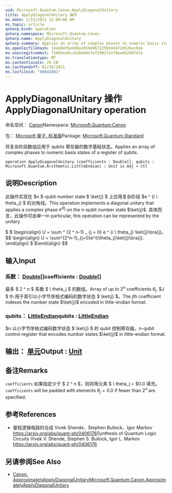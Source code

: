 ```yaml
---
uid: Microsoft.Quantum.Canon.ApplyDiagonalUnitary
title: ApplyDiagonalUnitary 操作
ms.date: 1/23/2021 12:00:00 AM
ms.topic: article
qsharp.kind: operation
qsharp.namespace: Microsoft.Quantum.Canon
qsharp.name: ApplyDiagonalUnitary
qsharp.summary: Applies an array of complex phases to numeric basis states of a register of qubits.
ms.openlocfilehash: 14ab8d7beddda26594967225934d472d52bac9eb
ms.sourcegitcommit: 71605ea9cc630e84e7ef29027e1f0ea06299747e
ms.translationtype: MT
ms.contentlocale: zh-CN
ms.lasthandoff: 01/26/2021
ms.locfileid: "98841891"
---
```

# <a name="applydiagonalunitary-operation"></a><span data-ttu-id="c4989-102">ApplyDiagonalUnitary 操作</span><span class="sxs-lookup"><span data-stu-id="c4989-102">ApplyDiagonalUnitary operation</span></span>

<span data-ttu-id="c4989-103">命名空间： [Canon](xref:Microsoft.Quantum.Canon)</span><span class="sxs-lookup"><span data-stu-id="c4989-103">Namespace: [Microsoft.Quantum.Canon](xref:Microsoft.Quantum.Canon)</span></span>

<span data-ttu-id="c4989-104">包： [Microsoft 量子. 标准版](https://nuget.org/packages/Microsoft.Quantum.Standard)</span><span class="sxs-lookup"><span data-stu-id="c4989-104">Package: [Microsoft.Quantum.Standard](https://nuget.org/packages/Microsoft.Quantum.Standard)</span></span>


<span data-ttu-id="c4989-105">将复杂阶段数组应用于 qubits 寄存器的数字基础状态。</span><span class="sxs-lookup"><span data-stu-id="c4989-105">Applies an array of complex phases to numeric basis states of a register of qubits.</span></span>

```qsharp
operation ApplyDiagonalUnitary (coefficients : Double[], qubits : Microsoft.Quantum.Arithmetic.LittleEndian) : Unit is Adj + Ctl
```


## <a name="description"></a><span data-ttu-id="c4989-106">说明</span><span class="sxs-lookup"><span data-stu-id="c4989-106">Description</span></span>

<span data-ttu-id="c4989-107">此操作实现在 $n $-qubit number state $ \ket{j} $ 上应用复杂阶段 $e ^ {i \ theta_j} $ 的对角线。</span><span class="sxs-lookup"><span data-stu-id="c4989-107">This operation implements a diagonal unitary that applies a complex phase $e^{i \theta_j}$ on the $n$-qubit number state $\ket{j}$.</span></span>
<span data-ttu-id="c4989-108">具体而言，此操作可由单一</span><span class="sxs-lookup"><span data-stu-id="c4989-108">In particular, this operation can be represented by the unitary</span></span>

<span data-ttu-id="c4989-109">$ $ \begin{align} U = \sum ^ {2 ^ n-1} _ {j = 0} e ^ {i \ theta_j} \ket{j}\bra{j}。</span><span class="sxs-lookup"><span data-stu-id="c4989-109">$$ \begin{align} U = \sum^{2^n-1}_{j=0}e^{i\theta_j}\ket{j}\bra{j}.</span></span>
<span data-ttu-id="c4989-110">\end{align} $ $</span><span class="sxs-lookup"><span data-stu-id="c4989-110">\end{align} $$</span></span>

## <a name="input"></a><span data-ttu-id="c4989-111">输入</span><span class="sxs-lookup"><span data-stu-id="c4989-111">Input</span></span>

### <a name="coefficients--double"></a><span data-ttu-id="c4989-112">系数： [Double](xref:microsoft.quantum.lang-ref.double)[]</span><span class="sxs-lookup"><span data-stu-id="c4989-112">coefficients : [Double](xref:microsoft.quantum.lang-ref.double)[]</span></span>

<span data-ttu-id="c4989-113">最多 $ 2 ^ n $ 系数 $ \ theta_j $ 的数组。</span><span class="sxs-lookup"><span data-stu-id="c4989-113">Array of up to $2^n$ coefficients $\theta_j$.</span></span> <span data-ttu-id="c4989-114">$J $ th 用于索引以小字节序格式编码的数字状态 $ \ket{j} $。</span><span class="sxs-lookup"><span data-stu-id="c4989-114">The $j$th coefficient indexes the number state $\ket{j}$ encoded in little-endian format.</span></span>


### <a name="qubits--littleendian"></a><span data-ttu-id="c4989-115">qubits： [LittleEndian](xref:Microsoft.Quantum.Arithmetic.LittleEndian)</span><span class="sxs-lookup"><span data-stu-id="c4989-115">qubits : [LittleEndian](xref:Microsoft.Quantum.Arithmetic.LittleEndian)</span></span>

<span data-ttu-id="c4989-116">$n 以小字节序格式编码数字状态 $ \ket{j} $ 的 qubit 控制寄存器。</span><span class="sxs-lookup"><span data-stu-id="c4989-116">$n$-qubit control register that encodes number states $\ket{j}$ in little-endian format.</span></span>



## <a name="output--unit"></a><span data-ttu-id="c4989-117">输出： [单元](xref:microsoft.quantum.lang-ref.unit)</span><span class="sxs-lookup"><span data-stu-id="c4989-117">Output : [Unit](xref:microsoft.quantum.lang-ref.unit)</span></span>



## <a name="remarks"></a><span data-ttu-id="c4989-118">备注</span><span class="sxs-lookup"><span data-stu-id="c4989-118">Remarks</span></span>

<span data-ttu-id="c4989-119">`coefficients` 如果指定少于 $ 2 ^ n $，则将用元素 $ \ theta_j = $0.0 填充。</span><span class="sxs-lookup"><span data-stu-id="c4989-119">`coefficients` will be padded with elements $\theta_j = 0.0$ if fewer than $2^n$ are specified.</span></span>

## <a name="references"></a><span data-ttu-id="c4989-120">参考</span><span class="sxs-lookup"><span data-stu-id="c4989-120">References</span></span>

- <span data-ttu-id="c4989-121">量程逻辑电路的合成 Vivek Shende、Stephen Bullock、Igor Markov https://arxiv.org/abs/quant-ph/0406176</span><span class="sxs-lookup"><span data-stu-id="c4989-121">Synthesis of Quantum Logic Circuits Vivek V. Shende, Stephen S. Bullock, Igor L. Markov https://arxiv.org/abs/quant-ph/0406176</span></span>

## <a name="see-also"></a><span data-ttu-id="c4989-122">另请参阅</span><span class="sxs-lookup"><span data-stu-id="c4989-122">See Also</span></span>

- [<span data-ttu-id="c4989-123">Canon. ApproximatelyApplyDiagonalUnitary</span><span class="sxs-lookup"><span data-stu-id="c4989-123">Microsoft.Quantum.Canon.ApproximatelyApplyDiagonalUnitary</span></span>](xref:Microsoft.Quantum.Canon.ApproximatelyApplyDiagonalUnitary)